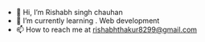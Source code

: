 - 👋 Hi, I’m Rishabh singh chauhan
- 🌱 I’m currently learning . Web development
- 📫 How to reach me  at rishabhthakur8299@gmail.com

<!---
RishabhChauhan0/RishabhChauhan0 is a ✨ special ✨ repository because its `README.md` (this file) appears on your GitHub profile.
You can click the Preview link to take a look at your changes.
--->
